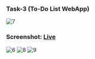 ### Task-3 (To-Do List WebApp)
![7](https://user-images.githubusercontent.com/91784120/228569729-b7624419-a2d4-4c13-9449-a968121033de.png)


### Screenshot: [Live](https://madasudeepika.github.io/OIBSIP/TASK-3/index.html)

![6](https://user-images.githubusercontent.com/91784120/228569761-3ffe3942-58ca-46a8-9925-81e3d479dd66.png)
![8](https://user-images.githubusercontent.com/91784120/228570454-774428dd-86f5-4794-9ff0-e5ea8a5990cb.png)
![9](https://user-images.githubusercontent.com/91784120/228570465-d2e56f93-194c-4853-9c48-dfc723d98112.png)
